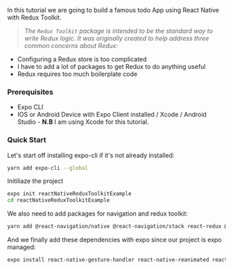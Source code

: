 In this tutorial we are going to build a famous todo App using React Native with Redux Toolkit.

> _The `Redux Toolkit` package is intended to be the standard way to write Redux logic. It was originally created to help address three common concerns about Redux:_

* Configuring a Redux store is too complicated
* I have to add a lot of packages to get Redux to do anything useful
* Redux requires too much boilerplate code

### Prerequisites
* Expo CLI
* IOS or Android Device with Expo Client installed / Xcode / Android Studio - __N.B__ I am using Xcode for this tutorial.

### Quick Start

Let's start off installing expo-cli if it's not already installed:

```bash
yarn add expo-cli --global
```

Initiliaze the project

```bash
expo init reactNativeReduxToolkitExample
cd reactNativeReduxToolkitExample
```

We also need to add packages for navigation and redux toolkit:

```bash
yarn add @react-navigation/native @react-navigation/stack react-redux @reduxjs/toolkit
```
And we finally add these dependencies with expo since our project is expo managed:

```bash
expo install react-native-gesture-handler react-native-reanimated react-native-screens react-native-safe-area-context @react-native-community/masked-view
```
